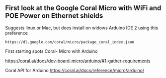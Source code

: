 ## First look at the Google Coral Micro with WiFi and POE Power on Ethernet shields



Suggests linux or Mac, but does install on widows Arduino IDE 2 using this preference
```
https://dl.google.com/coral/micro/package_coral_index.json
```

First starting spots Coral- Micro with Arduino

https://coral.ai/docs/dev-board-micro/arduino/#1-gather-requirements

Coral API for Arduino
https://coral.ai/docs/reference/micro/arduino/
